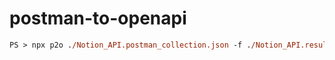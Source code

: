 # postman-to-openapi

```ps
PS > npx p2o ./Notion_API.postman_collection.json -f ./Notion_API.result.yml
```